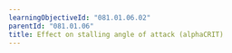 ```yaml
---
learningObjectiveId: "081.01.06.02"
parentId: "081.01.06"
title: Effect on stalling angle of attack (alphaCRIT)
---
```

